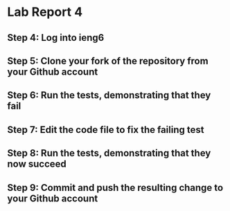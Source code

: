 # Lab Report 4
## Step 4: Log into ieng6

## Step 5: Clone your fork of the repository from your Github account



## Step 6: Run the tests, demonstrating that they fail

## Step 7: Edit the code file to fix the failing test

## Step 8: Run the tests, demonstrating that they now succeed

## Step 9: Commit and push the resulting change to your Github account
